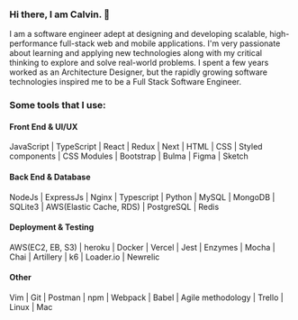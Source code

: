 <div align="left">

### Hi there, I am Calvin. 👋

I am a software engineer adept at designing and developing scalable, high-performance full-stack web and mobile applications. I'm very passionate about learning and applying new technologies along with my critical thinking to explore and solve real-world problems. I spent a few years worked as an Architecture Designer, but the rapidly growing software technologies inspired me to be a Full Stack Software Engineer.
    
### Some tools that I use:

#### Front End & UI/UX
JavaScript | TypeScript | React | Redux | Next | HTML | CSS | Styled components | CSS Modules | Bootstrap | Bulma | Figma | Sketch 

#### Back End & Database
NodeJs | ExpressJs | Nginx | Typescript | Python | MySQL | MongoDB | SQLite3 | AWS(Elastic Cache, RDS) | PostgreSQL | Redis

#### Deployment & Testing
AWS(EC2, EB, S3) | heroku | Docker | Vercel | Jest | Enzymes | Mocha | Chai | Artillery | k6 | Loader.io | Newrelic
    
#### Other
Vim | Git | Postman | npm | Webpack | Babel | Agile methodology | Trello | Linux | Mac

</div>

